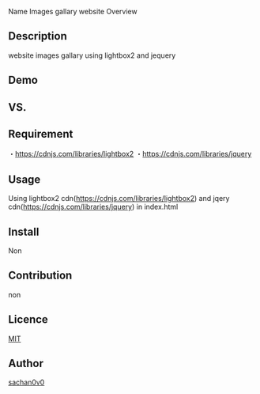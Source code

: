 Name
Images gallary website
Overview

## Description
website images gallary using lightbox2 and jequery
## Demo

## VS. 

## Requirement
・https://cdnjs.com/libraries/lightbox2 
・https://cdnjs.com/libraries/jquery

## Usage
Using lightbox2 cdn(https://cdnjs.com/libraries/lightbox2) and jqery cdn(https://cdnjs.com/libraries/jquery) in index.html
## Install
Non
## Contribution
non
## Licence

[MIT](https://github.com/tcnksm/tool/blob/master/LICENCE)

## Author

[sachan0v0](https://github.com/sachan0v0)
